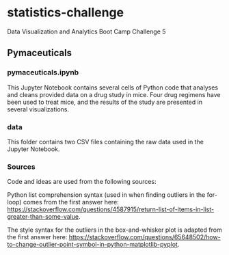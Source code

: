 # statistics-challenge
Data Visualization and Analytics Boot Camp Challenge 5

## Pymaceuticals

### pymaceuticals.ipynb

This Jupyter Notebook contains several cells of Python code that analyses and cleans provided data on a drug study in mice. Four drug regimens have been used to treat mice, and the results of the study are presented in several visualizations.

### data

This folder contains two CSV files containing the raw data used in the Jupyter Notebook.

### Sources

Code and ideas are used from the following sources:

Python list comprehension syntax (used in when finding outliers in the for-loop) comes from the first answer here: https://stackoverflow.com/questions/4587915/return-list-of-items-in-list-greater-than-some-value.

The style syntax for the outliers in the box-and-whisker plot is adapted from the first answer here: https://stackoverflow.com/questions/65648502/how-to-change-outlier-point-symbol-in-python-matplotlib-pyplot.